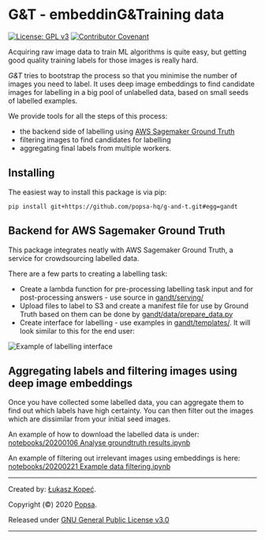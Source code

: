 # G&T - embeddinG&Training data

[![License: GPL v3](https://img.shields.io/badge/License-GPLv3-blue.svg)](https://www.gnu.org/licenses/gpl-3.0)
[![Contributor Covenant](https://img.shields.io/badge/Contributor%20Covenant-v2.0%20adopted-ff69b4.svg)](code_of_conduct.md)

Acquiring raw image data to train ML algorithms is quite easy, but getting good
quality training labels for those images is really hard.

_G&T_ tries to bootstrap the process so that you minimise the number of images
you need to label. It uses deep image embeddings to find candidate images for
labelling in a big pool of unlabelled data, based on small seeds of labelled
examples.

We provide tools for all the steps of this process:
- the backend side of labelling using
[AWS Sagemaker Ground Truth](https://aws.amazon.com/sagemaker/groundtruth/)
- filtering images to find candidates for labelling
- aggregating final labels from multiple workers.

## Installing

The easiest way to install this package is via pip:

```
pip install git+https://github.com/popsa-hq/g-and-t.git#egg=gandt
```

## Backend for AWS Sagemaker Ground Truth

This package integrates neatly with AWS Sagemaker Ground Truth, a service for
crowdsourcing labelled data. 

There are a few parts to creating a labelling task:

- Create a lambda function for pre-processing labelling task input and for
post-processing answers - use source in [gandt/serving/]()
- Upload files to label to S3 and create a manifest file for use by Ground Truth
based on them can be done by [gandt/data/prepare_data.py]()
- Create interface for labelling - use examples in [gandt/templates/](). It will
look similar to this for the end user: 

![Example of labelling interface](docs/labelling-interface.png)

## Aggregating labels and filtering images using deep image embeddings

Once you have collected some labelled data, you can aggregate them to find out
which labels have high certainty. You can then filter out the images which
are dissimilar from your initial seed images.

An example of how to download the labelled data is under:
[notebooks/20200106 Analyse groundtruth results.ipynb]()

An example of filtering out irrelevant images using embeddings is here:
[notebooks/20200221 Example data filtering.ipynb]()

---
Created by: [Łukasz Kopeć](https://twitter.com/thektokolwiek).

Copyright (©) 2020 [Popsa](https://popsa.com).

Released under
[GNU General Public License v3.0](https://choosealicense.com/licenses/gpl-3.0/)

---
